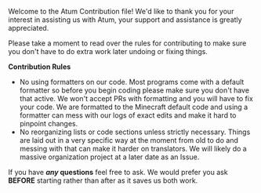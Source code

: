 Welcome to the Atum Contribution file! We'd like to thank you for your interest in assisting us with Atum, your support and assistance is greatly appreciated.

Please take a moment to read over the rules for contributing to make sure you don't have to do extra work later undoing or fixing things.

**Contribution Rules**

* No using formatters on our code. Most programs come with a default formatter so before you begin coding please make sure you don't have that active. We won't accept PRs with formatting and you will have to fix your code. We are formatted to the Minecraft default code and using a formatter can mess with our logs of exact edits and make it hard to pinpoint changes.
* No reorganizing lists or code sections unless strictly necessary. Things are laid out in a very specific way at the moment from old to do and messing with that can make it harder on translators. We will likely do a massive organization project at a later date as an Issue.

If you have ***any* questions** feel free to ask. We would prefer you ask **BEFORE** starting rather than after as it saves us both work.
